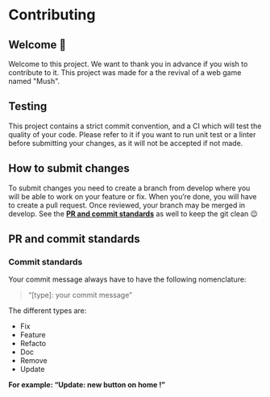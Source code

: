 # Contributing

## Welcome 🎉

Welcome to this project. We want to thank you in advance if you wish to contribute to it. This project was made for a the revival of a web game named "Mush".

## Testing

This project contains a strict commit convention, and a CI which will test the quality of your code. Please refer to it if you want to run unit test or a linter before submitting your changes, as it will not be accepted if not made.

## How to submit changes

To submit changes you need to create a branch from develop where you will be able to work on your feature or fix. When you’re done, you will have to create a pull request. Once reviewed, your branch may be merged in develop. See the **[PR and commit standards](#pr-and-commit-standards)** as well to keep the git clean 😉

## PR and commit standards

### Commit standards

Your commit message always have to have the following nomenclature:

> “[type]: your commit message”

The different types are:

- Fix
- Feature
- Refacto
- Doc
- Remove
- Update

**For example: “Update: new button on home !”**

